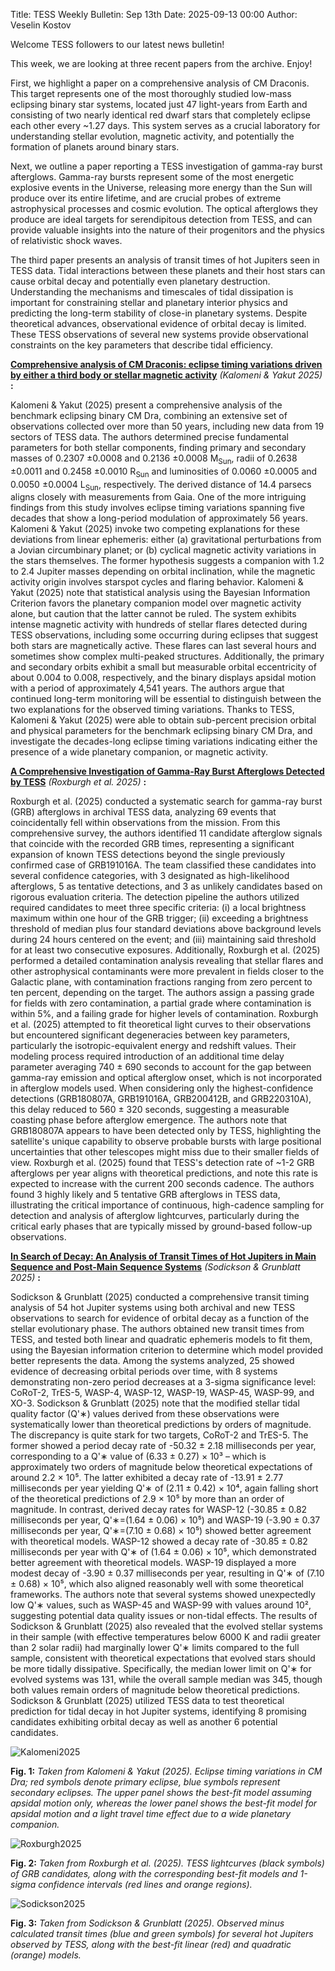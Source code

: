Title: TESS Weekly Bulletin: Sep 13th
Date: 2025-09-13 00:00
Author: Veselin Kostov

Welcome TESS followers to our latest news bulletin!

This week, we are looking at three recent papers from the archive. Enjoy!

First, we highlight a paper on a comprehensive analysis of CM Draconis. This target represents one of the most thoroughly studied low-mass eclipsing binary star systems, located just 47 light-years from Earth and consisting of two nearly identical red dwarf stars that completely eclipse each other every ~1.27 days. This system serves as a crucial laboratory for understanding stellar evolution, magnetic activity, and potentially the formation of planets around binary stars. 

Next, we outline a paper reporting a TESS investigation of gamma-ray burst afterglows. Gamma-ray bursts represent some of the most energetic explosive events in the Universe, releasing more energy than the Sun will produce over its entire lifetime, and are crucial probes of extreme astrophysical processes and cosmic evolution. The optical afterglows they produce are ideal targets for serendipitous detection from TESS, and can provide valuable insights into the nature of their progenitors and the physics of relativistic shock waves. 

The third paper presents an analysis of transit times of hot Jupiters seen in TESS data. Tidal interactions between these planets and their host stars can cause orbital decay and potentially even planetary destruction. Understanding the mechanisms and timescales of tidal dissipation is important for constraining stellar and planetary interior physics and predicting the long-term stability of close-in planetary systems. Despite theoretical advances, observational evidence of orbital decay is limited. These TESS observations of several new systems provide observational constraints on the key parameters that describe tidal efficiency.

**[Comprehensive analysis of CM Draconis: eclipse timing variations driven
by either a third body or stellar magnetic activity](https://arxiv.org/pdf/2507.17035)** *(Kalomeni & Yakut 2025)* **:**

Kalomeni & Yakut (2025) present a comprehensive analysis of the benchmark eclipsing binary CM Dra, combining an extensive set of observations collected over more than 50 years, including new data from 19 sectors of TESS data. The authors determined precise fundamental parameters for both stellar components, finding primary and secondary masses of 0.2307 ±0.0008 and 0.2136 ±0.0008 M<sub>Sun</sub>, radii of 0.2638 ±0.0011 and 0.2458 ±0.0010 R<sub>Sun</sub> and luminosities of 0.0060 ±0.0005 and 0.0050 ±0.0004 L<sub>Sun</sub>, respectively. The derived distance of 14.4 parsecs aligns closely with measurements from Gaia. One of the more intriguing findings from this study involves eclipse timing variations spanning five decades that show a long-period modulation of approximately 56 years. Kalomeni & Yakut (2025) invoke two competing explanations for these deviations from linear ephemeris: either (a) gravitational perturbations from a Jovian circumbinary planet; or (b) cyclical magnetic activity variations in the stars themselves. The former hypothesis suggests a companion with 1.2 to 2.4 Jupiter masses depending on orbital inclination, while the magnetic activity origin involves starspot cycles and flaring behavior. Kalomeni & Yakut (2025) note that statistical analysis using the Bayesian Information Criterion favors the planetary companion model over magnetic activity alone, but caution that the latter cannot be ruled. The system exhibits intense magnetic activity with hundreds of stellar flares detected during TESS observations, including some occurring during eclipses that suggest both stars are magnetically active. These flares can last several hours and sometimes show complex multi-peaked structures. Additionally, the primary and secondary orbits exhibit a small but measurable orbital eccentricity of about 0.004 to 0.008, respectively, and the binary displays apsidal motion with a period of approximately 4,541 years. The authors argue that continued long-term monitoring will be essential to distinguish between the two explanations for the observed timing variations. Thanks to TESS, Kalomeni & Yakut (2025) were able to obtain sub-percent precision orbital and physical parameters for the benchmark eclipsing binary CM Dra, and investigate the decades-long eclipse timing variations indicating either the presence of a wide planetary companion, or magnetic activity.

**[A Comprehensive Investigation of Gamma-Ray Burst Afterglows Detected by TESS](https://arxiv.org/abs/2307.11294)** *(Roxburgh et al. 2025)* **:**

Roxburgh et al. (2025) conducted a systematic search for gamma-ray burst (GRB) afterglows in archival TESS data, analyzing 69 events that coincidentally fell within observations from the mission. From this comprehensive survey, the authors identified 11 candidate afterglow signals that coincide with the recorded GRB times, representing a significant expansion of known TESS detections beyond the single previously confirmed case of GRB191016A. The team classified these candidates into several confidence categories, with 3 designated as high-likelihood afterglows, 5 as tentative detections, and 3 as unlikely candidates based on rigorous evaluation criteria. The detection pipeline the authors utilized required candidates to meet three specific criteria: (i) a local brightness maximum within one hour of the GRB trigger; (ii) exceeding a brightness threshold of median plus four standard deviations above background levels during 24 hours centered on the event; and (iii) maintaining said threshold for at least two consecutive exposures. Additionally, Roxburgh et al. (2025) performed a detailed contamination analysis revealing that stellar flares and other astrophysical contaminants were more prevalent in fields closer to the Galactic plane, with contamination fractions ranging from zero percent to ten percent, depending on the target. The authors assign a passing grade for fields with zero contamination, a partial grade where contamination is within 5%, and a failing grade for higher levels of contamination. Roxburgh et al. (2025) attempted to fit theoretical light curves to their observations but encountered significant degeneracies between key parameters, particularly the isotropic-equivalent energy and redshift values. Their modeling process required introduction of an additional time delay parameter averaging 740 ± 690 seconds to account for the gap between gamma-ray emission and optical afterglow onset, which is not incorporated in afterglow models used. When considering only the highest-confidence detections (GRB180807A, GRB191016A, GRB200412B, and GRB220310A), this delay reduced to 560 ± 320 seconds, suggesting a measurable coasting phase before afterglow emergence. The authors note that GRB180807A appears to have been detected only by TESS, highlighting the satellite's unique capability to observe probable bursts with large positional uncertainties that other telescopes might miss due to their smaller fields of view. Roxburgh et al. (2025) found that TESS's detection rate of ~1-2 GRB afterglows per year aligns with theoretical predictions, and note this rate is expected to increase with the current 200 seconds cadence. The authors found 3 highly likely and 5 tentative GRB afterglows in TESS data, illustrating the critical importance of continuous, high-cadence sampling for detection and analysis of afterglow lightcurves, particularly during the critical early phases that are typically missed by ground-based follow-up observations.


**[In Search of Decay: An Analysis of Transit Times of Hot Jupiters in Main Sequence and Post-Main Sequence Systems](https://arxiv.org/abs/2508.18355)** *(Sodickson & Grunblatt 2025)* **:**

Sodickson & Grunblatt (2025) conducted a comprehensive transit timing analysis of 54 hot Jupiter systems using both archival and new TESS observations to search for evidence of orbital decay as a function of the stellar evolutionary phase. The authors obtained new transit times from TESS, and tested both linear and quadratic ephemeris models to fit them, using the Bayesian information criterion to determine which model provided better represents the data. Among the systems analyzed, 25 showed evidence of decreasing orbital periods over time, with 8 systems demonstrating non-zero period decreases at a 3-sigma significance level: CoRoT-2, TrES-5, WASP-4, WASP-12, WASP-19, WASP-45, WASP-99, and XO-3. Sodickson & Grunblatt (2025) note that the modified stellar tidal quality factor (Q'∗) values derived from these observations were systematically lower than theoretical predictions by orders of magnitude. The discrepancy is quite stark for two targets, CoRoT-2 and TrES-5. The former showed a period decay rate of -50.32 ± 2.18 milliseconds per year, corresponding to a Q'∗ value of (6.33 ± 0.27) × 10³ – which is approximately two orders of magnitude below theoretical expectations of around 2.2 × 10⁵. The latter exhibited a decay rate of -13.91 ± 2.77 milliseconds per year yielding Q'∗ of (2.11 ± 0.42) × 10⁴, again falling short of the theoretical predictions of 2.9 × 10⁵ by more than an order of magnitude. In contrast, derived decay rates for WASP-12 (-30.85 ± 0.82 milliseconds per year, Q'∗=(1.64 ± 0.06) × 10⁵) and WASP-19 (-3.90 ± 0.37 milliseconds per year, Q'∗=(7.10 ± 0.68) × 10⁵) showed better agreement with theoretical models. WASP-12 showed a decay rate of -30.85 ± 0.82 milliseconds per year with Q'∗ of (1.64 ± 0.06) × 10⁵, which demonstrated better agreement with theoretical models. WASP-19 displayed a more modest decay of -3.90 ± 0.37 milliseconds per year, resulting in Q'∗ of (7.10 ± 0.68) × 10⁵, which also aligned reasonably well with some theoretical frameworks. The authors note that several systems showed unexpectedly low Q'∗ values, such as WASP-45 and WASP-99 with values around 10², suggesting potential data quality issues or non-tidal effects. The results of Sodickson & Grunblatt (2025) also revealed that the evolved stellar systems in their sample (with effective temperatures below 6000 K and radii greater than 2 solar radii) had marginally lower Q'∗ limits compared to the full sample, consistent with theoretical expectations that evolved stars should be more tidally dissipative. Specifically, the median lower limit on Q'∗ for evolved systems was 131, while the overall sample median was 345, though both values remain orders of magnitude below theoretical predictions. Sodickson & Grunblatt (2025) utilized TESS data to test theoretical prediction for tidal decay in hot Jupiter systems, identifying 8 promising candidates exhibiting orbital decay as well as another 6 potential candidates.


![Kalomeni2025](images/news/Kalomeni_2025_Fig4.png)

**Fig. 1:** *Taken from Kalomeni & Yakut (2025). Eclipse timing variations in CM Dra; red symbols denote primary eclipse, blue symbols represent secondary eclipses. The upper panel shows the best-fit model assuming apsidal motion only, whereas the lower panel shows the best-fit model for apsidal motion and a light travel time effect due to a wide planetary companion.*

![Roxburgh2025](images/news/Roxburgh_2025_Fig4.png)

**Fig. 2:** *Taken from Roxburgh et al. (2025). TESS lightcurves (black symbols) of GRB candidates, along with the corresponding best-fit models and 1-sigma confidence intervals (red lines and orange regions).*

![Sodickson2025](images/news/Sodickson_2025_Fig567.png)

**Fig. 3:** *Taken from Sodickson & Grunblatt (2025). Observed minus calculated transit times (blue and green symbols) for several hot Jupiters observed by TESS, along with the best-fit linear (red) and quadratic (orange) models.*
